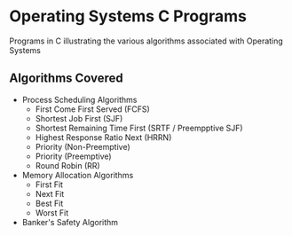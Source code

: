 
# Operating Systems C Programs

Programs in C illustrating the various algorithms associated with Operating Systems

## Algorithms Covered

- Process Scheduling Algorithms
    - First Come First Served (FCFS)
    - Shortest Job First (SJF)
    - Shortest Remaining Time First (SRTF / Preempptive SJF)
    - Highest Response Ratio Next (HRRN)
    - Priority (Non-Preemptive)
    - Priority (Preemptive)
    - Round Robin (RR)
- Memory Allocation Algorithms
    - First Fit
    - Next Fit
    - Best Fit
    - Worst Fit
- Banker's Safety Algorithm
